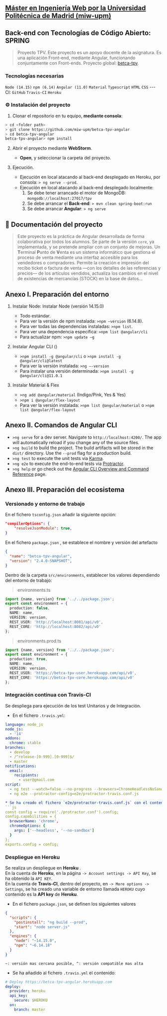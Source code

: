## [Máster en Ingeniería Web por la Universidad Politécnica de Madrid (miw-upm)](http://miw.etsisi.upm.es)
## Back-end con Tecnologías de Código Abierto: **SPRING**
> Proyecto TPV. Este proyecto es un apoyo docente de la asignatura. Es una aplicación Front-end,
mediante Angular, funcionando conjuntamente con Front-ends. Proyecto global: [betca-tpv](https://github.com/miw-upm/betca-tpv).

### Tecnologías necesarias
`Node (14.15)`  `npm (6.14)` `Angular (11.0)` `Material`  `Typescript` `HTML` `CSS` --- CI: `GitHub` `Travis-CI` `Heroku`

### :gear: Instalación del proyecto
1. Clonar el repositorio en tu equipo, **mediante consola**:
```sh
> cd <folder path>
> git clone https://github.com/miw-upm/betca-tpv-angular
> cd betca-tpv-angular
betca-tpv-angular> npm install
```
2. Abrir el proyecto mediante **WebStorm**.
   * **Open**, y seleccionar la carpeta del proyecto.

3. Ejecución.
   * Ejecución en local atacando al back-end desplegado en Heroku, por consola: `> ng serve --prod`.
   * Ejecución en local atacando al back-end desplegado localmente: 
      1. Se debe tener arrancado el motor de MongoDB: `mongodb://localhost:27017/tpv`  
      1. Se debe arrancar el **Back-end**: `> mvn clean spring-boot:run`    
      1. Se debe arrancar **Angular**: `> ng serve`

## :book: Documentación del proyecto
> Este proyecto es la práctica de Angular desarrollada de forma colaborativa por todos los alumnos. Se parte de la versión `core`,
ya implementada, y se pretende ampliar con un conjunto de mejoras. Un **T**erminal **P**unto de **V**enta
es un sistema informático que gestiona el proceso de venta mediante una interfaz accesible para los vendedores o compradores.
Permite la creación e impresión del recibo ticket o factura de venta —con los detalles de las referencias y precios— de los artículos vendidos,
actualiza los cambios en el nivel de existencias de mercancías (STOCK) en la base de datos...


## Anexo I. Preparación del entorno
1. Instalar Node: Instalar Node (versión 14.15.0)
   * Todo estándar.
   * Para ver la versión de npm instalada: `>npm –version` (6.14.8).
   * Para ver todas las dependencias instaladas: `>npm list`.
   * Para ver una dependencia específica: `>npm list @angular/cli`
   * Para actualizar npm: `>npm update –g`
2. Instalar Angular CLI ()
   * `>npm install -g @angular/cli` o `>npm install -g @angular/cli@latest`
   * Para ver la versión instalada: `>ng –-version`
   * Para instalar una versión determinada: `>npm install -g @angular/cli@11.0.1`

3. Instalar Material & Flex
   * `>ng add @angular/material` (Indigo/Pink, Yes & Yes)
   * `>npm i @angular/flex-layout`
   * Para ver la versión instalada: `>npm list @angular/material` o `>npm list @angular/flex-layout`
   
## Anexo II. Comandos de Angular CLI
* `>ng serve` for a dev server. Navigate to `http://localhost:4200/`. The app will automatically reload if you change any of the source files.
* `>ng build` to build the project. The build artifacts will be stored in the `dist/` directory. Use the `--prod` flag for a production build.
* `>ng test` to execute the unit tests via [Karma](https://karma-runner.github.io).
* `>ng e2e` to execute the end-to-end tests via [Protractor](http://www.protractortest.org/).
* `>ng help` or go check out the [Angular CLI Overview and Command Reference](https://angular.io/cli) page.

## Anexo III. Preparación del ecosistema
### Versionado y entorno de trabajo
En el fichero `tsconfig.json` añadir la siguiente opción:
```json
"compilerOptions": {
    "resolveJsonModule": true,
}
```
En el fichero `package.json` , se establece el nombre y versión del artefacto
```json
{
  "name": "betca-tpv-angular",
  "version": "2.4.0-SNAPSHOT",
}
```
Dentro de la carpeta `src/environments`, establecer los valores dependiendo del entorno de trabajo:
> environments.ts
```typescript
import {name, version} from '../../package.json';
export const environment = {
  production: false,
  NAME: name,
  VERSION: version,
  REST_USER: 'http://localhost:8081/api/v0',
  REST_CORE: 'http://localhost:8082/api/v0'
};
```
> environments.prod.ts
```typescript
import {name, version} from '../../package.json';
export const environment = {
  production: true,
  NAME: name,
  VERSION: version,
  REST_USER: 'https://betca-tpv-user.herokuapp.com/api/v0',
  REST_CORE: 'https://betca-tpv-core.herokuapp.com/api/v0'
};
```
### Integración continua con **Travis-CI**
Se despliega para ejecución de los test Unitarios y de Integración.
* En el fichero `.travis.yml`:
```yaml
language: node_js
node_js:
  - '14'
addons:
  chrome: stable
branches:
  - develop
  - /^release-[0-999].[0-999]$/
  - master
notifications:
  email:
    recipients:
      - user@gmail.com
script:
  - ng test --watch=false --no-progress --browsers=ChromeHeadlessNoSandbox
  - ng e2e --protractor-config=e2e/protractor-travis.conf.js

* Se ha creado el fichero `e2e/protractor-travis.conf.js` con el contenido:
```js
const config = require('./protractor.conf').config;
config.capabilities = {
  browserName: 'chrome',
  chromeOptions: {
    args: ['--headless', '--no-sandbox']
  }
};
exports.config = config;
```
### Despliegue en Heroku
Se realiza un despliegue en **Heroku** .  
En la cuenta de **Heroku**, en la página `-> Account settings -> API Key`, se ha obtenido la `API KEY`.  
En la cuenta de **Travis-CI**, dentro del proyecto, en `-> More options -> Settings`, se ha creado una variable de entorno llamada `HEROKU` cuyo contenido es la **API key** de **Heroku**.  

* En el fichero `package.json`, se definen los siguientes valores
```json
{
  "scripts": {
    "postinstall": "ng build --prod",
    "start": "node server.js"
  },
  "engines": {
    "node": "~14.15.0",
    "npm": "~6.14.18"
  }  
}
```
  `~: versión mas cercana posible, ^: versión compatible mas alta`

* Se ha añadido al fichero `.travis.yml` el contenido:
```yaml
# Deploy https://betca-tpv-angular.herokuapp.com
deploy:
  provider: heroku
  api_key:
    secure: $HEROKU
  on:
    branch: master
```
